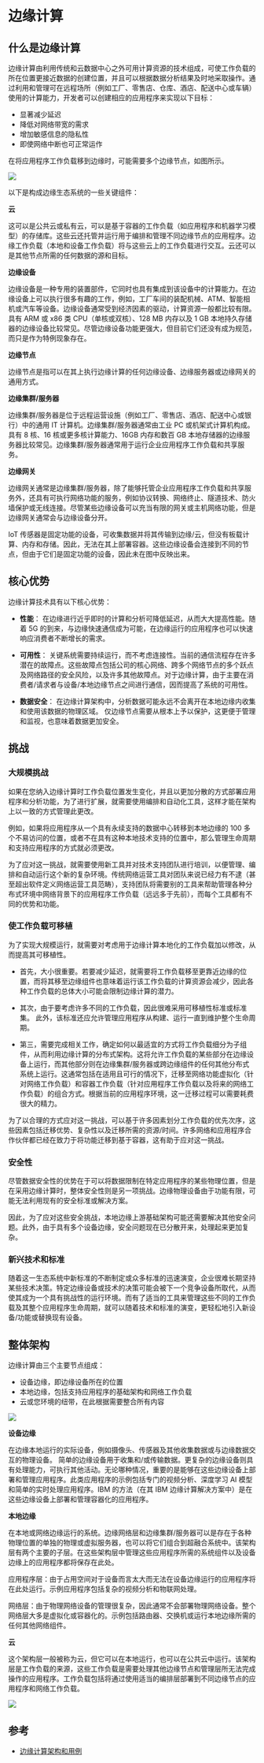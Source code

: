 # 边缘计算

## 什么是边缘计算

边缘计算由利用传统和云数据中心之外可用计算资源的技术组成，可使工作负载的所在位置更接近数据的创建位置，并且可以根据数据分析结果及时地采取操作。通过利用和管理可在远程场所（例如工厂、零售店、仓库、酒店、配送中心或车辆）使用的计算能力，开发者可以创建相应的应用程序来实现以下目标：

* 显著减少延迟
* 降低对网络带宽的需求
* 增加敏感信息的隐私性
* 即使网络中断也可正常运作

在将应用程序工作负载移到边缘时，可能需要多个边缘节点，如图所示。

![](../../resources/imgs/edge_computing_deploy_architecture.png)

以下是构成边缘生态系统的一些关键组件：

**云**

这可以是公共云或私有云，可以是基于容器的工作负载（如应用程序和机器学习模型）的存储库。这些云还托管并运行用于编排和管理不同边缘节点的应用程序。边缘工作负载（本地和设备工作负载）将与这些云上的工作负载进行交互。云还可以是其他节点所需的任何数据的源和目标。

**边缘设备**

边缘设备是一种专用的装置部件，它同时也具有集成到该设备中的计算能力。在边缘设备上可以执行很多有趣的工作，例如，工厂车间的装配机械、ATM、智能相机或汽车等设备。边缘设备通常受到经济因素的驱动，计算资源一般都比较有限。具有 ARM 或 x86 类 CPU（单核或双核）、128 MB 内存以及 1 GB 本地持久存储器的边缘设备比较常见。尽管边缘设备功能更强大，但目前它们还没有成为规范，而只是作为特例现象存在。

**边缘节点**

边缘节点是指可以在其上执行边缘计算的任何边缘设备、边缘服务器或边缘网关的通用方式。

**边缘集群/服务器**

边缘集群/服务器是位于远程运营设施（例如工厂、零售店、酒店、配送中心或银行）中的通用 IT 计算机。边缘集群/服务器通常由工业 PC 或机架式计算机构成。具有 8 核、16 核或更多核计算能力、16GB 内存和数百 GB 本地存储器的边缘服务器比较常见。边缘集群/服务器通常用于运行企业应用程序工作负载和共享服务。

**边缘网关**

边缘网关通常是边缘集群/服务器，除了能够托管企业应用程序工作负载和共享服务外，还具有可执行网络功能的服务，例如协议转换、网络终止、隧道技术、防火墙保护或无线连接。尽管某些边缘设备可以充当有限的网关或主机网络功能，但是边缘网关通常会与边缘设备分开。

IoT 传感器是固定功能的设备，可收集数据并将其传输到边缘/云，但没有板载计算、内存和存储。因此，无法在其上部署容器。这些边缘设备会连接到不同的节点，但由于它们是固定功能的设备，因此未在图中反映出来。

## 核心优势

边缘计算技术具有以下核心优势：

* **性能**： 在边缘进行近乎即时的计算和分析可降低延迟，从而大大提高性能。随着 5G 的到来，与边缘快速通信成为可能，在边缘运行的应用程序也可以快速响应消费者不断增长的需求。

* **可用性**： 关键系统需要持续运行，而不考虑连接性。当前的通信流程存在许多潜在的故障点。这些故障点包括公司的核心网络、跨多个网络节点的多个跃点及网络路径的安全风险，以及许多其他故障点。对于边缘计算，由于主要在消费者/请求者与设备/本地边缘节点之间进行通信，因而提高了系统的可用性。

* **数据安全**： 在边缘计算架构中，分析数据可能永远不会离开在本地边缘内收集和使用该数据的物理区域。 仅边缘节点需要从根本上予以保护，这更便于管理和监视，也意味着数据更加安全。

## 挑战

### 大规模挑战

如果在您纳入边缘计算时工作负载位置发生变化，并且以更加分散的方式部署应用程序和分析功能，为了进行扩展，就需要使用编排和自动化工具，这样才能在架构上以一致的方式管理此更改。

例如，如果将应用程序从一个具有永续支持的数据中心转移到本地边缘的 100 多个不易访问的位置，或者不在具有这种本地技术支持的位置中，那么管理生命周期和支持应用程序的方式就必须更改。

为了应对这一挑战，就需要使用新工具并对技术支持团队进行培训，以便管理、编排和自动运行这个新的复杂环境。传统网络运营工具对团队来说已经力有不逮（甚至超出软件定义网络运营工具范畴），支持团队将需要别的工具来帮助管理各种分布式环境中网络背景下的应用程序工作负载（远远多于先前），而每个工具都有不同的优势和功能。

### 使工作负载可移植

为了实现大规模运行，就需要对考虑用于边缘计算本地化的工作负载加以修改，从而提高其可移植性。

* 首先，大小很重要。若要减少延迟，就需要将工作负载移至更靠近边缘的位置，而将其移至边缘组件也意味着运行该工作负载的计算资源会减少，因此各种工作负载的总体大小可能会限制边缘计算的潜力。

* 其次，由于要考虑许多不同的工作负载，因此很难采用可移植性标准或标准集。 此外，该标准还应允许管理应用程序从构建、运行一直到维护整个生命周期。

* 第三，需要完成相关工作，确定如何以最适宜的方式将工作负载细分为子组件，从而利用边缘计算的分布式架构。这将允许工作负载的某些部分在边缘设备上运行，而其他部分则在边缘集群/服务器或跨边缘组件的任何其他分布式系统上运行。这通常包括在适用且可行的情况下，迁移至网络功能虚拟化（针对网络工作负载）和容器工作负载（针对应用程序工作负载以及将来的网络工作负载）的组合方式。根据当前的应用程序环境，这一迁移过程可以需要耗费很大的精力。

为了以合理的方式应对这一挑战，可以基于许多因素划分工作负载的优先次序，这些因素包括迁移优势、复杂性以及迁移所需的资源/时间。许多网络和应用程序合作伙伴都已经在致力于将功能迁移到基于容器，这有助于应对这一挑战。

### 安全性

尽管数据安全性的优势在于可以将数据限制在特定应用程序的某些物理位置，但是在采用边缘计算时，整体安全性则是另一项挑战。边缘物理设备由于功能有限，可能无法利用现有的安全标准或解决方案。

因此，为了应对这些安全挑战，本地边缘上游基础架构可能还需要解决其他安全问题。此外，由于具有多个设备边缘，安全问题现在已分散开来，处理起来更加复杂。

### 新兴技术和标准

随着这一生态系统中新标准的不断制定或众多标准的迅速演变，企业很难长期坚持某些技术决策。特定边缘设备或技术的决策可能会被下一个竞争设备所取代，从而使其成为一个具有挑战性的运行环境。而有了适当的工具来管理这些不同的工作负载及其整个应用程序生命周期，就可以随着技术和标准的演变，更轻松地引入新设备/功能或替换现有设备。

## 整体架构

边缘计算由三个主要节点组成：

* 设备边缘，即边缘设备所在的位置
* 本地边缘，包括支持应用程序的基础架构和网络工作负载
* 云或您环境的纽带，在此根据需要整合所有内容

![](../../resources/imgs/edge_computing_design_architecture.png)

**设备边缘**

在边缘本地运行的实际设备，例如摄像头、传感器及其他收集数据或与边缘数据交互的物理设备。 简单的边缘设备用于收集和/或传输数据。更复杂的边缘设备则具有处理能力，可执行其他活动。无论哪种情况，重要的是能够在这些边缘设备上部署和管理应用程序。此类应用程序的示例包括专门的视频分析、深度学习 AI 模型和简单的实时处理应用程序。IBM 的方法（在其 IBM 边缘计算解决方案中）是在这些边缘设备上部署和管理容器化的应用程序。

**本地边缘**

在本地或网络边缘运行的系统。边缘网络层和边缘集群/服务器可以是存在于各种物理位置的单独的物理或虚拟服务器，也可以将它们组合到超融合系统中。该架构层有两个主要的子层。在这些架构层中管理这些应用程序所需的系统组件以及设备边缘上的应用程序都将保存在此处。

应用程序层：由于占用空间对于设备而言太大而无法在设备边缘运行的应用程序将在此处运行。示例应用程序包括复杂的视频分析和物联网处理。

网络层：由于物理网络设备的管理很复杂，因此通常不会部署物理网络设备。整个网络层大多是虚拟化或容器化的。示例包括路由器、交换机或运行本地边缘所需的任何其他网络组件。

**云**

这个架构层一般被称为云，但它可以在本地运行，也可以在公共云中运行。该架构层是工作负载的来源，这些工作负载是需要处理其他边缘节点和管理层所无法完成操作的应用程序。工作负载包括将通过使用适当的编排层部署到不同边缘节点的应用程序和网络工作负载。

![](../../resources/imgs/edge_computing_design_architecture_detail.png)



## 参考

* [边缘计算架构和用例](https://developer.ibm.com/zh/depmodels/edge-computing/articles/edge-computing-architecture-and-use-cases/)